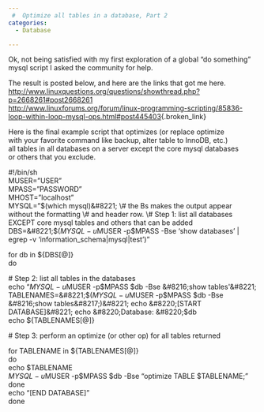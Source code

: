 ```yaml
---
 #  Optimize all tables in a database, Part 2
categories:
  - Database

---
```

Ok, not being satisfied with my first exploration of a global &#8220;do something&#8221; mysql script I asked the community for help.

The result is posted below, and here are the links that got me here.  
<http://www.linuxquestions.org/questions/showthread.php?p=2668261#post2668261>  
<http://www.linuxforums.org/forum/linux-programming-scripting/85836-loop-within-loop-mysql-ops.html#post445403>{.broken_link}

Here is the final example script that optimizes (or replace optimize  
with your favorite command like backup, alter table to InnoDB, etc.)  
all tables in all databases on a server except the core mysql databases  
or others that you exclude.

#!/bin/sh  
MUSER=&#8221;USER&#8221;  
MPASS=&#8221;PASSWORD&#8221;  
MHOST=&#8221;localhost&#8221;  
MYSQL=&#8221;$(which mysql)&#8221;  
\# the Bs makes the output appear without the formatting  
\# and header row.  
\# Step 1: list all databases EXCEPT core mysql tables and others that can be added  
DBS=&#8221;$($MYSQL -u$MUSER -p$MPASS -Bse &#8216;show databases&#8217; | egrep -v &#8216;information_schema|mysql|test&#8217;)&#8221;

for db in ${DBS[@]}  
do

\# Step 2: list all tables in the databases  
echo &#8220;$MYSQL -u$MUSER -p$MPASS $db -Bse &#8216;show tables'&#8221;  
TABLENAMES=&#8221;$($MYSQL -u$MUSER -p$MPASS $db -Bse &#8216;show tables&#8217;)&#8221;  
echo &#8220;[START DATABASE]&#8221;  
echo &#8220;Database: &#8220;$db  
echo ${TABLENAMES[@]}

\# Step 3: perform an optimize (or other op) for all tables returned

for TABLENAME in ${TABLENAMES[@]}  
do  
echo $TABLENAME  
$MYSQL -u$MUSER -p$MPASS $db -Bse &#8220;optimize TABLE $TABLENAME;&#8221;  
done  
echo &#8220;[END DATABASE]&#8221;  
done